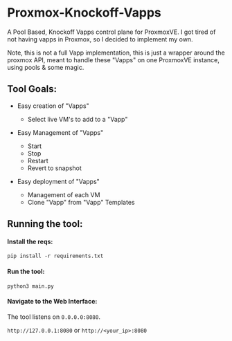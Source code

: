 # Proxmox-Knockoff-Vapps
A Pool Based, Knockoff Vapps control plane for ProxmoxVE. I got tired of not having vapps in Proxmox, so I decided to implement my own. 

Note, this is not a full Vapp implementation, this is just a wrapper around the proxmox API, meant to handle these "Vapps" on one ProxmoxVE instance, using pools & some magic. 

## Tool Goals:
 - Easy creation of "Vapps"
    - Select live VM's to add to a "Vapp"

 - Easy Management of "Vapps"
    - Start
    - Stop
    - Restart
    - Revert to snapshot

 - Easy deployment of "Vapps"
    - Management of each VM
    - Clone "Vapp" from "Vapp" Templates


## Running the tool:

#### Install the reqs:
`pip install -r requirements.txt`

#### Run the tool:
`python3 main.py`

#### Navigate to the Web Interface:
The tool listens on `0.0.0.0:8080`. 

`http://127.0.0.1:8080` or `http://<your_ip>:8080`
